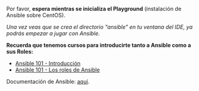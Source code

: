 Por favor, **espera mientras se inicializa el Playground** (instalación de Ansible sobre CentOS).

*Una vez veas que se crea el directorio "ansible" en tu ventana del IDE, ya podrás empezar a jugar con Ansible.*

**Recuerda que tenemos cursos para introducirte tanto a Ansible como a sus Roles:**
- [Ansible 101 - Introducción](https://www.katacoda.com/devopstf/scenarios/ansible-101)
- [Ansible 101 - Los roles de Ansible](https://www.katacoda.com/devopstf/scenarios/ansible-101-roles)

Documentación de Ansible: [aquí](http://docs.ansible.com/).
